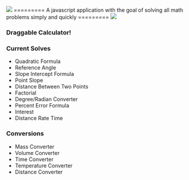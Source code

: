 <img src="https://lh6.googleusercontent.com/-QIveDs873Bs/U4FkV4zS0cI/AAAAAAAAFl4/ZOF0q_TKeiA/w565-h114-no/github.png">
=========
A javascript application with the goal of solving all math problems simply and quickly
=========

<img src="http://fc04.deviantart.net/fs70/f/2014/144/f/5/solvesall_by_jshauk-d7jkjnv.jpg">

### Draggable Calculator!
### Current Solves
+ Quadratic Formula
+ Reference Angle
+ Slope Intercept Formula
+ Point Slope
+ Distance Between Two Points
+ Factorial
+ Degree/Radian Converter
+ Percent Error Formula
+ Interest
+ Distance Rate Time

### Conversions
+ Mass Converter
+ Volume Converter
+ Time Converter
+ Temperature Converter
+ Distance Converter
